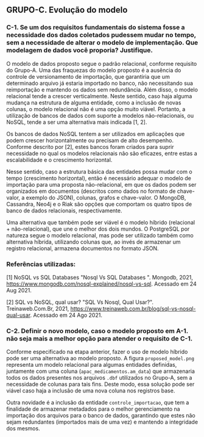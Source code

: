 ## GRUPO-C. Evolução do modelo

### C-1. Se um dos requisitos fundamentais do sistema fosse a necessidade dos dados coletados pudessem mudar no tempo, sem a necessidade de alterar o modelo de implementação. Que modelagem de dados você proporia? Justifique.

O modelo de dados proposto segue o padrão relacional, conforme requisito do Grupo-A. Uma das 
fraquezas do modelo proposto é a ausência do controle de versionamento de importação, que garantiria que
um determinado arquivo já estaria importado no banco, não necessitando sua reimportação e mantendo os dados sem redundância.
Além disso, o modelo relacional tende a crescer verticalmente. Neste sentido, caso haja alguma mudança na estrutura de 
alguma entidade, como a inclusão de novas colunas, o modelo relacional não é uma opção muito viável. Portanto, a 
utilização de bancos de dados com suporte a modelos não-relacionais, ou NoSQL, tende a ser uma alternativa mais 
indicada [1, 2].

Os bancos de dados NoSQL tentem a ser utilizados em aplicações que podem crescer horizontalmente ou precisam de alto 
desempenho. Conforme descrito por [2], estes bancos foram criados para suprir necessidade no qual os modelos relacionais 
não são eficazes, entre estas a escalabilidade e o crescimento horizontal.

Nesse sentido, caso a estrutura básica das entidades possa mudar com o tempo (crescimento horizontal), então é necessário
adequar o modelo de importação para uma proposta não-relacional, em que os dados podem ser organizados em documentos 
(descritos como dados no formato de chave-valor, a exemplo do JSON), 
colunas, grafos e chave-valor. O MongoDB, Cassandra, Neo4j e o Riak são opções que comportam os quatro tipos de banco 
de dados relacionais, respectivamente.

Uma alternativa que também pode ser viável é o modelo híbrido (relacional + não-relacional), que une o melhor dos dois 
mundos. O PostgreSQL por natureza segue o modelo relacional, mas pode ser utilizado também  como alternativa híbrida, 
utilizando colunas que, ao invés de armazenar um registro relacional, armazena documentos no formato JSON.



### Referências utilizadas:

[1] NoSQL vs SQL Databases
"Nosql Vs SQL Databases ". Mongodb, 2021, https://www.mongodb.com/nosql-explained/nosql-vs-sql. Acessado em 24 Aug 2021.

[2] SQL vs NoSQL, qual usar?
"SQL Vs Nosql, Qual Usar?". Treinaweb.Com.Br, 2021, https://www.treinaweb.com.br/blog/sql-vs-nosql-qual-usar. Acessado em 24 Ago 2021.

### C-2. Definir o novo modelo, caso o modelo proposto em A-1. não seja mais a melhor opção para atender o requisito de C-1.

Conforme especificado na etapa anterior, fazer o uso de modelo híbrido pode ser uma alternativa ao modelo proposto. 
A figura `proposed_model.png` representa um modelo relacional para algumas entidades definidas, juntamente com uma 
coluna (`apac_medicamentos.am_data`) que armazenaria todos os dados presentes nos arquivos `.dbf` utilizados no Grupo-A, 
sem a necessidade de colunas para tais fins. Deste modo, essa solução pode ser viável caso haja a inclusão de uma nova 
coluna nos registros base.

Outra novidade é a inclusão da entidade `controle_importacao`, que tem a finalidade de armazenar metadados para o melhor 
gerenciamento na importação dos arquivos para o banco de dados, garantindo que estes não sejam redundantes 
(importados mais de uma vez) e mantendo a integridade dos mesmos. 